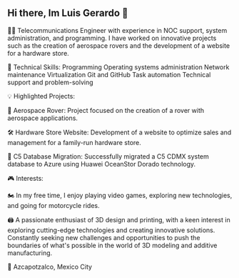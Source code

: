 ## Hi there, Im Luis Gerardo 👋

👨‍💻 Telecommunications Engineer with experience in NOC support, system administration, and programming. I have worked on innovative projects such as the creation of aerospace rovers and the development of a website for a hardware store.

🔧 Technical Skills:
    Programming
    Operating systems administration
    Network maintenance
    Virtualization
    Git and GitHub
    Task automation
    Technical support and problem-solving
    
💡 Highlighted Projects:

🤖 Aerospace Rover: Project focused on the creation of a rover with aerospace applications.

🛠️ Hardware Store Website: Development of a website to optimize sales and management for a family-run hardware store.

💾 C5 Database Migration: Successfully migrated a C5 CDMX system database to Azure using Huawei OceanStor Dorado technology.
    
🎮 Interests:

  🏍️ In my free time, I enjoy playing video games, exploring new technologies, and going for motorcycle rides.
  
  🖨️ A passionate enthusiast of 3D design and printing, with a keen interest in exploring cutting-edge technologies and creating innovative solutions. Constantly seeking new challenges and opportunities to         push the boundaries of what's possible in the world of 3D modeling and additive manufacturing.

📍 Azcapotzalco, Mexico City
